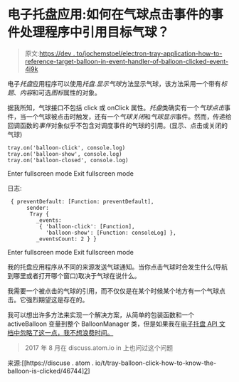 # 电子托盘应用:如何在气球点击事件的事件处理程序中引用目标气球？

> 原文:[https://dev . to/jochemstoel/electron-tray-application-how-to-reference-target-balloon-in-event-handler-of-balloon-clicked-event-4i9k](https://dev.to/jochemstoel/electron-tray-application-how-to-reference-target-balloon-in-event-handler-of-balloon-clicked-event-4i9k)

电子*托盘*应用程序可以使用*托盘.显示气球*方法显示气球，该方法采用一个带有*标题*、*内容*和可选*图标*属性的对象。

据我所知，气球接口不包括 click 或 onClick 属性。*托盘*类确实有一个*气球点击*事件，当一个气球被点击时触发，还有一个*气球关闭*和*气球显示*事件。然而，传递给回调函数的*事件*对象似乎不包含对调度事件的气球的引用。(显示、点击或关闭的气球)

```
tray.on('balloon-click', console.log)
tray.on('balloon-show', console.log)
tray.on('balloon-closed', console.log) 
```

Enter fullscreen mode Exit fullscreen mode

日志:

```
 { preventDefault: [Function: preventDefault],
      sender:
       Tray {
         _events:
          { 'balloon-click': [Function],
            'balloon-show': [Function: consoleLog] },
         _eventsCount: 2 } } 
```

Enter fullscreen mode Exit fullscreen mode

我的托盘应用程序从不同的来源发送气球通知。当你点击气球时会发生什么(导航到哪里或者打开哪个窗口)取决于气球在说什么。

我需要一个被点击的气球的引用，而不仅仅是在某个时候某个地方有一个气球点击。它强烈期望这是存在的。

我可以想出许多方法来实现一个解决方案，从简单的包装函数和一个 activeBalloon 变量到整个 BalloonManager 类，但是如果我在[电子托盘 API 文档中忽略了这一点，我不想浪费时间。](https://electronjs.org/docs/api/tray)

> 2017 年 8 月在 discuss.atom.io in 上也问过这个问题

来源:[[https://discuse . atom . io/t/tray-balloon-click-how-to-know-the-balloon-is-clicked/46744][2](https://discuss.atom.io/t/tray-balloon-click-how-to-know-which-balloon-is-clicked/46744%5D%5B2)]